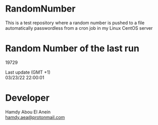 # RandomNumber    
This is a test repository where a random number is pushed to a file automatically passwordless from a cron job in my Linux CentOS server    
# Random Number of the last run   
19729
      
Last update (GMT +1)    
03/23/22 22:00:01
# Developer    
Hamdy Abou El Anein   
hamdy.aea@protonmail.com
